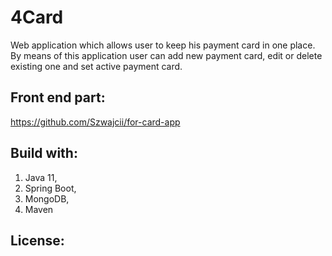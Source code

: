 # 4Card 

Web application which allows user to keep his payment card in one place. By means of this application user can add new payment card, edit or delete existing one and set active payment card. 

## Front end part:

https://github.com/Szwajcii/for-card-app


## Build with:

1. Java 11, 
2. Spring Boot, 
3. MongoDB, 
4. Maven

## License:
